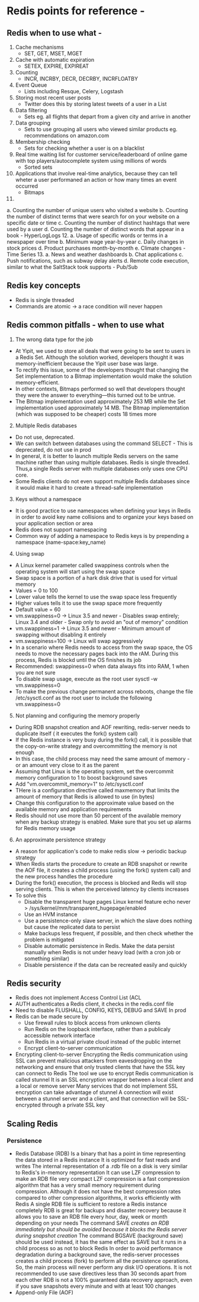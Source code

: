 # Redis points for reference -

## Redis when to use what -

1. Cache mechanisms
    - SET, GET, MSET, MGET
2. Cache with automatic expiration
    - SETEX, EXPIRE, EXPIREAT
3. Counting
    - INCR, INCRBY, DECR, DECRBY, INCRFLOATBY
4. Event Queue
    - Lists including Resque, Celery, Logstash
5. Storing most recent user posts
    - Twitter does this by storing latest tweets of a user in a List
6. Data filtering
    - Sets eg. all flights that depart from a given city and arrive in another
7. Data grouping
    - Sets to use grouping all users who viewed similar products eg. recommendations on amazon.com
8. Membership checking
    - Sets for checking whether a user is on a blacklist
9. Real time waiting list for customer service/leaderboard of online game with top players/autocomplete system using millions of words
    - Sorted sets
10. Applications that involve real-time analytics, because they can tell wheter a user performaned an action or how many times an event occurred
    - Bitmaps
11. 
a. Counting the number of unique users who visited a website
b. Counting the number of distinct terms that were search for on your website on a specific date or time
c. Counting the number of distinct hashtags that were used by a user
d. Counting the number of distinct words that appear in a book
    - HyperLogLogs
12. 
a. Usage of specific words or terms in a newspaper over time
b. Minimum wage year-by-year
c. Daily changes in stock prices
d. Product purchases month-by-month
e. Climate changes
    - Time Series
13. 
a. News and weather dashboards
b. Chat applications
c. Push notifications, such as subway delay alerts
d. Remote code execution, similar to what the SaltStack took supports
    - Pub/Sub

## Redis key concepts
- Redis is single threaded
- Commands are atomic -> a race condition will never happen

## Redis common pitfalls - when to use what
1. The wrong data type for the job
- At Yipit, we used to store all deals that were going to be sent to users in a Redis Set. Although the solution worked, developers thought it was memory-inefficient because the Yipit user base was large. 
- To rectify this issue, some of the developers thought that changing the Set implementation to a Bitmap implementation would make the solution memory-efficient. 
- In other contexts, Bitmaps performed so well that developers thought they were the answer to everything—this turned out to be untrue.
- The Bitmap implementation used approximately 253 MB while the Set implementation used approximately 14 MB. The Bitmap implementation (which was supposed to be cheaper) costs 18 times more

2. Multiple Redis databases
- Do not use, deprecated.
- We can switch between databases using the command SELECT <dbid> - This is deprecated, do not use in prod
- In general, it is better to launch multiple Redis servers on the same machine rather than using multiple databases. Redis is single threaded. Thus,a single Redis server with multiple databases only uses one CPU core. 
- Some Redis clients do not even support multiple Redis databases since it would make it hard to create a thread-safe implementation

3. Keys without a namespace 
- It is good practice to use namespaces when defining your keys in Redis in order to avoid key name collisions and to organize your keys based on your application section or area
- Redis does not support namespacing
- Common way of adding a namespace to Redis keys is by prepending a namespace (name-space:key_name)

4. Using swap
- A Linux kernel parameter called swappiness controls when the operating system will start using the swap space
- Swap space is a portion of a hark disk drive that is used for virtual memory
- Values = 0 to 100
- Lower value tells the kernel to use the swap space less frequently 
- Higher values tells it to use the swap space more frequently
- Default value = 60
- vm.swappiness=0 -> Linux 3.5 and newer - Disables swap entirely; Linux 3.4 and older - Swap only to avoid an "out of memory" condition
- vm.swappiness=1 -> Linux 3.5 and newer - Minimum amount of swapping without disabling it entirely
- vm.swappiness=100 -> Linux will swap aggressively
- In a scenario where Redis needs to access from the swap space, the OS needs to move the necessary pages back into the rAM. During this process, Redis is blockd until the OS finishes its job
- Recommended: swappiness=0 when data always fits into RAM, 1 when you are not sure
- To disable swap usage, execute as the root user sysctl -w vm.swappiness=0
- To make the previous change permanent across reboots, change the file /etc/sysctl.conf as the root user to include the following vm.swappiness=0

5. Not planning and configuring the memory properly
- During RDB snapshot creation and AOF rewriting, redis-server needs to duplicate itself ( it executes the fork() system call)
- If the Redis instance is very busy during the fork() call, it is possible that the copy-on-write strategy and overcommitting the memory is not enough
- In this case, the child process may need the same amount of memory - or an amount very close to it as the parent
- Assuming that Linux is the operating system, set the overcommit memory configuration to 1 to boost background saves
- Add "vm.overcommit_memory=1" to /etc/sysctl.conf
- THere is a configuration directive called maxmemory that limits the amount of memory that Redis is allowed to use (in bytes)
- Change this configuration to the approximate value based on the available memory and application requirements
- Redis should not use more than 50 percent of the available memory when any backup strategy is enabled. Make sure that you set up alarms for Redis memory usage

6. An approximate persistence strategy
- A reason for application's code to make redis slow -> periodic backup strategy
- When Redis starts the procedure to create an RDB snapshot or rewrite the AOF file, it creates a child process (using the fork() system call) and the new process handles the procedure
- During the fork() execution, the process is blocked and Redis will stop serving clients. This is when the perceived latency by clients increases
- To solve this
  * Disable the transparent huge pages Linux kernel feature echo never > /sys/kernel/mm/transparent_hugepage/enabled
  * Use an HVM instance
  * Use a persistence-only slave server, in which the slave does nothing but cause the replicated data to persist
  * Make backups less frequent, if possible, and then check whether the problem is mitigated
  * Disable automatic persistence in Redis. Make the data persist manually when Redis is not under heavy load (with a cron job or something similar)
  * Disable persistence if the data can be recreated easily and quickly
 
## Redis security
- Redis does not implement Access Control List (ACL
- AUTH authenticates a Redis client, it checks in the redis.conf file
- Need to disable FLUSHALL, CONFIG, KEYS, DEBUG and SAVE In prod
- Redis can be made secure by
  * Use firewall rules to block access from unknown clients
  * Run Redis on the loopback interface, rather than a publicaly accessible network interface
  * Run Redis in a virtual private cloud instead of the public internet
  * Encrypt client-to-server communication
- Encrypting client-to-server
    Encrypting the Redis communication using SSL can prevent malicious attackers from eavesdropping on the networking and ensure that only trusted clients that have the SSL key can connect to Redis
    The tool we use to encrypt Redis communication is called stunnel
    It is an SSL encryption wrapper between a local client and a local or remove server
    Many services that do not implement SSL encryption can take advantage of stunnel
    A connection will exist between a stunnel server and a client, and that connection will be SSL-encrypted through a private SSL key
    
## Scaling Redis
### Persistence
- Redis Database (RDB)
Is a binary that has a point in time representing the data stored in a Redis instance
It is optimized for fast reads and writes
The internal representation of a .rdb file on a disk is very similar to Redis's in-memory representation
It can use LZF compression to make an RDB file very compact
LZF compression is a fast compression algorithm that has a very small memory requirement during compression. Although it does not have the best compression rates compared to other compression algorithms, it works efficiently with Redis
A single RDB file is sufficient to restore a Redis instance completely
RDB is great for backups and disaster recovery because it allows you to save an RDB file every hour, day, week or month depending on your needs
The command SAVE _creates an RDB immediately but should be avoided because it blocks the Redis server during snapshot creation_
The command BGSAVE (background save) should be used instead, it has the same effect as SAVE but it runs in a child process so as not to block Redis
In order to avoid performance degradation during a background save, the redis-server processes creates a child process (fork) to perform all the persistence operations. So, the main process will never perform any disk I/O operations.
It is not recommended to use save directives less than 30 seconds apart from each other
RDB is not a 100% guaranteed data recovery approach, even if you save snapshots every minute and with at least 100 changes
- Append-only File (AOF)
